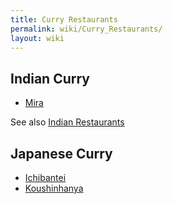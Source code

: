 ```yaml
---
title: Curry Restaurants
permalink: wiki/Curry_Restaurants/
layout: wiki
---
```


Indian Curry
------------

-   [Mira](/wiki/Mira "wikilink")

See also [Indian Restaurants](/wiki/Indian_Restaurants "wikilink")

Japanese Curry
--------------

-   [Ichibantei](/wiki/Ichibantei "wikilink")
-   [Koushinhanya](/wiki/Koushinhanya "wikilink")

